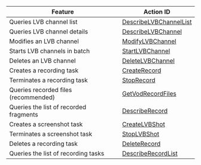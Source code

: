 | Feature          | Action ID                                |
| ------------- | ---------------------------------------- |
| Queries LVB channel list      | [DescribeLVBChannelList](https://cloud.tencent.com/doc/api/258/4716) |
| Queries LVB channel details      | [DescribeLVBChannel](https://cloud.tencent.com/doc/api/258/4717) |
| Modifies an LVB channel        | [ModifyLVBChannel](https://cloud.tencent.com/doc/api/258/4718) |
| Starts LVB channels in batch      | [StartLVBChannel](https://cloud.tencent.com/doc/api/258/4719) |
| Deletes an LVB channel        | [DeleteLVBChannel](https://cloud.tencent.com/doc/api/258/4722) |
| Creates a recording task        | [CreateRecord](https://cloud.tencent.com/doc/api/258/4723) |
| Terminates a recording task        | [StopRecord](https://cloud.tencent.com/doc/api/258/4724) |
| Queries recorded files (recommended)     | [GetVodRecordFiles](https://cloud.tencent.com/doc/api/258/5823) |
| Queries the list of recorded fragments     | [DescribeRecord](https://cloud.tencent.com/doc/api/258/4725) |
| Creates a screenshot task        | [CreateLVBShot](https://cloud.tencent.com/doc/api/258/4726) |
| Terminates a screenshot task        | [StopLVBShot](https://cloud.tencent.com/doc/api/258/4727) |
| Deletes a recording task        | [DeleteRecord](https://cloud.tencent.com/doc/api/258/4729) |
| Queries the list of recording tasks | [DescribeRecordList](https://cloud.tencent.com/document/product/267/4731)|

